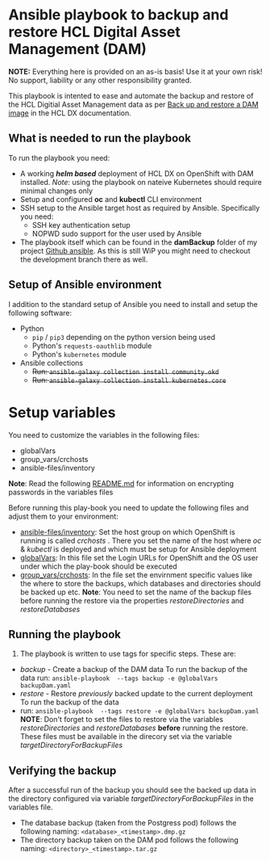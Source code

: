 # Ansible playbook to backup and restore HCL Digital Asset Management (DAM)

**NOTE:** Everything here is provided on an as-is basis! Use it at your own risk! No support, liability  or any other responsibility granted.

This playbook is intented to ease and automate the backup and restore of the HCL Digitial Asset Management data as per [Back up and restore a DAM image](https://help.hcltechsw.com/digital-experience/9.5/digital_asset_mgmt/helm_dam_backup_restore_image.html#helm_dam_backup_restore_image__helm_database_dam_backup_procedure) in the HCL DX documentation.

## What is needed to run the playbook

To run the playbook you need:

- A working ***helm based***  deployment of HCL DX on OpenShift with DAM installed.
  _Note_: using the playbook on nateive Kubernetes should require minimal changes only
- Setup and configured **oc** and **kubectl** CLI environment
- SSH setup to the Ansible target host as required by Ansible. Specifically you need:
  - SSH key authentication setup
  - NOPWD sudo support for the user used by Ansible
- The playbook itself which can be found in the **damBackup** folder of my project [Github ansible](https://github.com/hhue13/ansible). As this is still WiP you might need to checkout the development branch there as well.

## Setup of Ansible environment

I addition to the standard setup of Ansible you need to install and setup the following software:

- Python
  - `pip` / `pip3` depending on the python version being used
  - Python's `requests-oauthlib` module
  - Python's `kubernetes` module
- Ansible collections
  - ~~Run: `ansible-galaxy collection install community.okd`~~
  - ~~Run: `ansible-galaxy collection install kubernetes.core`~~

# Setup variables

You need to customize the variables in the following files:

- globalVars
- group_vars/crchosts
- ansible-files/inventory

**Note**: Read the following [README.md](../README.md) for information on encrypting passwords in the variables files

Before running this play-book you need to update the following files and adjust them to your environment:

* [ansible-files/inventory](ansible-files/inventory): Set the host group on which OpenShift is running is called _crchosts_ . There you set the name of the host where _oc_ & _kubectl_ is deployed and which must be setup for Ansible deployment
* [globalVars](globalVars): In this file set the Login URLs for OpenShift and the OS user under which the play-book should be executed
* [group_vars/crchosts](group_vars/crchosts): In the file set the envirnment specific values like the where to store the backups, which databases and directories should be backed up etc.
  **Note**: You need to set the name of the backup files before running the restore via the properties *restoreDirectories* and *restoreDatabases*

## Running the playbook

1. The playbook is written to use tags for specific steps. These are:

* *backup* - Create a backup of the DAM data
  To run the backup of the data run: `ansible-playbook  --tags backup -e @globalVars backupDam.yaml`
* *restore* - Restore _previously_ backed update to the current deployment
  To run the backup of the data
* run: `ansible-playbook  --tags restore -e @globalVars backupDam.yaml`
  **NOTE**: Don't forget to set the files to restore via the variables *restoreDirectories* and *restoreDatabases* **before** running the restore. These files must be available in the direcory set via the variable _targetDirectoryForBackupFiles_

## Verifying the backup

After a successful run of the backup you should see the backed up data in the directory configured via variable _targetDirectoryForBackupFiles_ in the variables file.

- The database backup (taken from the Postgress pod) follows the following naming: `<database>_<timestamp>.dmp.gz`
- The directory backup taken on the DAM pod follows the following naming: `<directory>_<timestamp>.tar.gz`
